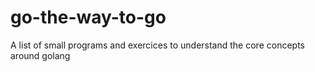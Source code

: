 # go-the-way-to-go
A list of small programs and exercices to understand the core concepts around golang
